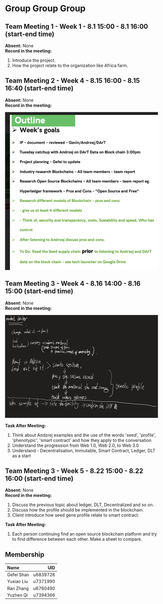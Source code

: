 # Group Group Group

## Team Meeting 1 - Week 1 - 8.1 15:00 - 8.1 16:00 (start-end time)
**Absent:** None
<br>
**Record in the meeting:** 
1. Introduce the project.
2. How the project relate to the organization like Africa farm.


## Team Meeting 2 - Week 4 - 8.15 16:00 - 8.15 16:40 (start-end time)
**Absent:** None
<br>
**Record in the meeting:** 

![Meeting_two_1](PIC/Meeting2/0815.png)



## Team Meeting 3 - Week 4 - 8.16 14:00 - 8.16 15:00 (start-end time)
**Absent:** None
<br>
**Record in the meeting:** 

![Meeting_three_1](PIC/Meeting3/1.png)

**Task After Meeting:** 
1. Think about Andzrej examples and the use of the words 'seed', 'profile', 'phenotypic', 'smart contract' and how they apply to the conversation
2. Understand the progression from Web 1.0, Web 2.0, to Web 3.0
3. Understand - Decentralisation, Immutable, Smart Contract, Ledger, DLT as a start

## Team Meeting 3 - Week 5 - 8.22 15:00 - 8.22 16:00 (start-end time)
**Absent:** None
<br>
**Record in the meeting:** 
1. Discuss the previous topic about ledger, DLT, Decentralized and so on.
2. Discuss how the profile should be implemented in the blockchain.
3. Client introduce how seed gene profile relate to smart contract. 

**Task After Meeting:** 
1. Each person continuing find an open source blockchain platform and try to find difference between each other. Make a sheet to compare. 


## Membership
| Name              |      UID |                               
|:------------------|---------:|
| Gefei Shan        | u6839726 |    
| Yuxiao Liu        | u7371990 |                
| Ran Zhang         | u6760490 |         
| Yuzhen Qi         | u7394366 |             
